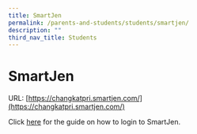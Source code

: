 ```yaml
---
title: SmartJen
permalink: /parents-and-students/students/smartjen/
description: ""
third_nav_title: Students
---
```

# SmartJen

URL: [https://changkatpri.smartjen.com/](https://changkatpri.smartjen.com/)


Click [here](https://drive.google.com/file/d/13bujj6YKfGx0GfnJc4B_aHrq46_pXM8F/view) for the guide on how to login to SmartJen.